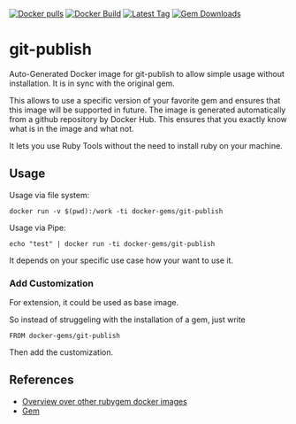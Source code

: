 [![Docker pulls](https://img.shields.io/docker/pulls/rubygem/git-publish.svg)](https://hub.docker.com/r/rubygem/git-publish/)
[![Docker Build](https://img.shields.io/docker/automated/rubygem/git-publish.svg)](https://hub.docker.com/r/rubygem/git-publish/)
[![Latest Tag](https://img.shields.io/github/tag/docker-rubygem/git-publish.svg)](https://hub.docker.com/r/rubygem/git-publish/)
[![Gem Downloads](https://img.shields.io/gem/dt/git-publish.svg)](https://rubygems.org/gems/git-publish/)
# git-publish

Auto-Generated Docker image for git-publish to allow simple usage without installation.
It is in sync with the original gem.

This allows to use a specific version of your favorite gem and ensures that this image will be supported in future.
The image is generated automatically from a github repository by Docker Hub.
This ensures that you exactly know what is in the image and what not.

It lets you use Ruby Tools without the need to install ruby on your machine.

## Usage

Usage via file system:

`docker run -v $(pwd):/work -ti docker-gems/git-publish`

Usage via Pipe:

`echo "test" | docker run -ti docker-gems/git-publish`

It depends on your specific use case how your want to use it.

### Add Customization

For extension, it could be used as base image.

So instead of struggeling with the installation of a gem, just write

`FROM docker-gems/git-publish`

Then add the customization.

## References

 - [Overview over other rubygem docker images](https://github.com/thinkbot/docker-rubygem)
 - [Gem](https://rubygems.org/gems/git-publish/)
